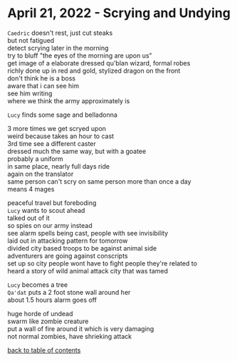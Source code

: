 # April 21, 2022 - Scrying and Undying

`Caedric` doesn't rest, just cut steaks  
but not fatigued  
detect scrying later in the morning  
try to bluff "the eyes of the morning are upon us"  
get image of a elaborate dressed qu'blan wizard, formal robes  
richly done up in red and gold, stylized dragon on the front  
don't think he is a boss  
aware that i can see him  
see him writing  
where we think the army approximately is  

`Lucy` finds some sage and belladonna  

3 more times we get scryed upon  
weird because takes an hour to cast  
3rd time see a different caster  
dressed much the same way, but with a goatee  
probably a uniform  
in same place, nearly full days ride  
again on the translator  
same person can't scry on same person more than once a day  
means 4 mages  

peaceful travel but foreboding  
`Lucy` wants to scout ahead  
talked out of it  
so spies on our army instead  
see alarm spells being cast, people with see invisibility  
laid out in attacking pattern for tomorrow  
divided city based troops to be against animal side  
adventurers are going against conscripts  
set up so city people wont have to fight people they're related to  
heard a story of wild animal attack city that was tamed  

`Lucy` becomes a tree  
`Qa'dat` puts a 2 foot stone wall around her  
about 1.5 hours alarm goes off  

huge horde of undead  
swarm like zombie creature  
put a wall of fire around it which is very damaging  
not normal zombies, have shrieking attack  

[back to table of contents](/sessions/README.md)
